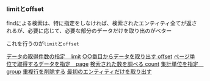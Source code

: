 ### limitとoffset

findによる検索は、特に指定をしなければ、検索されたエンティティ全てが返されるが、必要に応じて、必要な部分のデータだけを取り出のがベター

これを行うのが`limit`と`offset`

[データの取得件数の指定　limit](01)
[○○番目からデータを取り出す offset](02)
[ページ単位で取得するデータを指定　page](03)
[検索された数を調べる count](04)
[集計単位を指定　group](05)
[重複行を削除する](06)
[最初のエンティティだけを取り出す](07)
